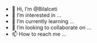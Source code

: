 - 👋 Hi, I’m @Bilalceti
- 👀 I’m interested in ...
- 🌱 I’m currently learning ...
- 💞️ I’m looking to collaborate on ...
- 📫 How to reach me ...

<!---
Bilalceti/Bilalceti is a ✨ special ✨ repository because its `README.md` (this file) appears on your GitHub profile.
You can click the Preview link to take a look at your changes.
--->
